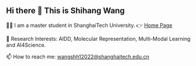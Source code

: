 ## Hi there 👋 This is Shihang Wang

👨‍🎓 I am a master student in ShanghaiTech University. 👉 [Home Page](https://shihang-wang-58.github.io/Shihang-Wang/)

🔭 Research Interests: AIDD, Molecular Representation, Multi-Modal Learning and AI4Science.

📫 How to reach me: wangshh12022@shanghaitech.edu.cn

<!--
**Shihang-Wang-58/Shihang-Wang-58** is a ✨ _special_ ✨ repository because its `README.md` (this file) appears on your GitHub profile.

Here are some ideas to get you started:

- 🔭 I’m currently working on ...
- 🌱 I’m currently learning ...
- 👯 I’m looking to collaborate on ...
- 🤔 I’m looking for help with ...
- 💬 Ask me about ...
- 📫 How to reach me: ...
- 😄 Pronouns: ...
- ⚡ Fun fact: ...
-->

